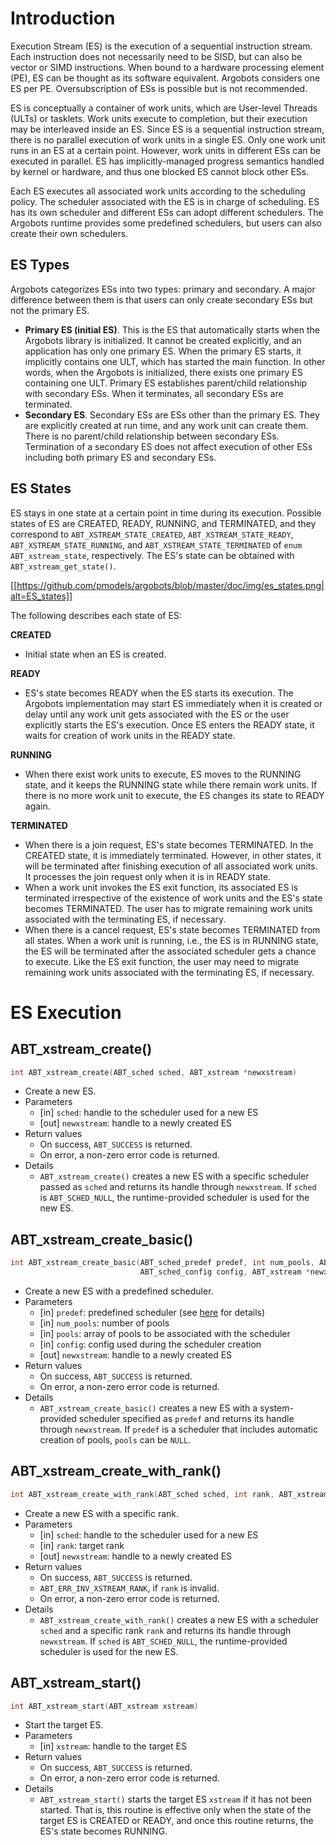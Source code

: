 # Introduction
Execution Stream (ES) is the execution of a sequential instruction stream. Each instruction does not necessarily need to be SISD, but can also be vector or SIMD instructions. When bound to a hardware processing element (PE), ES can be thought as its software equivalent. Argobots considers one ES per PE. Oversubscription of ESs is possible but is not recommended.

ES is conceptually a container of work units, which are User-level Threads (ULTs) or tasklets. Work units execute to completion, but their execution may be interleaved inside an ES. Since ES is a sequential instruction stream, there is no parallel execution of work units in a single ES. Only one work unit runs in an ES at a certain point. However, work units in different ESs can be executed in parallel. ES has implicitly-managed progress semantics handled by kernel or hardware, and thus one blocked ES cannot block other ESs.

Each ES executes all associated work units according to the scheduling policy. The scheduler associated with the ES is in charge of scheduling. ES has its own scheduler and different ESs can adopt different schedulers. The Argobots runtime provides some predefined schedulers, but users can also create their own schedulers.

## ES Types
Argobots categorizes ESs into two types: primary and secondary. A major difference between them is that users can only create secondary ESs but not the primary ES.
* **Primary ES (initial ES)**. This is the ES that automatically starts when the Argobots library is initialized. It cannot be created explicitly, and an application has only one primary ES. When the primary ES starts, it implicitly contains one ULT, which has started the main function. In other words, when the Argobots is initialized, there exists one primary ES containing one ULT. Primary ES establishes parent/child relationship with secondary ESs. When it terminates, all secondary ESs are terminated.
* **Secondary ES**. Secondary ESs are ESs other than the primary ES. They are explicitly created at run time, and any work unit can create them. There is no parent/child relationship between secondary ESs. Termination of a secondary ES does not affect execution of other ESs including both primary ES and secondary ESs.

## ES States
ES stays in one state at a certain point in time during its execution. Possible states of ES are CREATED, READY, RUNNING, and TERMINATED, and they correspond to `ABT_XSTREAM_STATE_CREATED`, `ABT_XSTREAM_STATE_READY`, `ABT_XSTREAM_STATE_RUNNING`, and `ABT_XSTREAM_STATE_TERMINATED` of `enum ABT_xstream_state`, respectively. The ES's state can be obtained with `ABT_xstream_get_state()`.

[[https://github.com/pmodels/argobots/blob/master/doc/img/es_states.png|alt=ES_states]]

The following describes each state of ES:

**CREATED**
* Initial state when an ES is created.

**READY**
* ES's state becomes READY when the ES starts its execution. The Argobots implementation may start ES immediately when it is created or delay until any work unit gets associated with the ES or the user explicitly starts the ES's execution. Once ES enters the READY state, it waits for creation of work units in the READY state.

**RUNNING**
* When there exist work units to execute, ES moves to the RUNNING state, and it keeps the RUNNING state while there remain work units. If there is no more work unit to execute, the ES changes its state to READY again.

**TERMINATED**
* When there is a join request, ES's state becomes TERMINATED. In the CREATED state, it is immediately terminated. However, in other states, it will be terminated after finishing execution of all associated work units. It processes the join request only when it is in READY state.
* When a work unit invokes the ES exit function, its associated ES is terminated irrespective of the existence of work units and the ES's state becomes TERMINATED. The user has to migrate remaining work units associated with the terminating ES, if necessary.
* When there is a cancel request, ES's state becomes TERMINATED from all states. When a work unit is running, i.e., the ES is in RUNNING state, the ES will be terminated after the associated scheduler gets a chance to execute. Like the ES exit function, the user may need to migrate remaining work units associated with the terminating ES, if necessary.

# ES Execution
## ABT_xstream_create()
```c
int ABT_xstream_create(ABT_sched sched, ABT_xstream *newxstream)
```
* Create a new ES.
* Parameters
  * [in] `sched`: handle to the scheduler used for a new ES
  * [out] `newxstream`: handle to a newly created ES
* Return values
  * On success, `ABT_SUCCESS` is returned.
  * On error, a non-zero error code is returned.
* Details
  * `ABT_xstream_create()` creates a new ES with a specific scheduler passed as `sched` and returns its handle through `newxstream`.  If `sched` is `ABT_SCHED_NULL`, the runtime-provided scheduler is used for the new ES.

## ABT_xstream_create_basic()
```c
int ABT_xstream_create_basic(ABT_sched_predef predef, int num_pools, ABT_pool *pools,
                             ABT_sched_config config, ABT_xstream *newxstream)
```
* Create a new ES with a predefined scheduler.
* Parameters
  * [in] `predef`: predefined scheduler (see [here](https://github.com/pmodels/argobots/wiki/Data-Types#abt_sched_predef) for details)
  * [in] `num_pools`: number of pools
  * [in] `pools`: array of pools to be associated with the scheduler
  * [in] `config`: config used during the scheduler creation
  * [out] `newxstream`: handle to a newly created ES
* Return values
  * On success, `ABT_SUCCESS` is returned.
  * On error, a non-zero error code is returned.
* Details
  * `ABT_xstream_create_basic()` creates a new ES with a system-provided scheduler specified as `predef` and returns its handle through `newxstream`.  If `predef` is a scheduler that includes automatic creation of pools, `pools` can be `NULL`.

## ABT_xstream_create_with_rank()
```c
int ABT_xstream_create_with_rank(ABT_sched sched, int rank, ABT_xstream *newxstream)
```
* Create a new ES with a specific rank.
* Parameters
  * [in] `sched`: handle to the scheduler used for a new ES
  * [in] `rank`: target rank
  * [out] `newxstream`: handle to a newly created ES
* Return values
  * On success, `ABT_SUCCESS` is returned.
  * `ABT_ERR_INV_XSTREAM_RANK`, if `rank` is invalid.
  * On error, a non-zero error code is returned.
* Details
  * `ABT_xstream_create_with_rank()` creates a new ES with a scheduler `sched` and a specific rank `rank` and returns its handle through `newxstream`. If `sched` is `ABT_SCHED_NULL`, the runtime-provided scheduler is used for the new ES.

## ABT_xstream_start()
```c
int ABT_xstream_start(ABT_xstream xstream)
```
* Start the target ES.
* Parameters
  * [in] `xstream`: handle to the target ES
* Return values
  * On success, `ABT_SUCCESS` is returned.
  * On error, a non-zero error code is returned.
* Details
  * `ABT_xstream_start()` starts the target ES `xstream` if it has not been started. That is, this routine is effective only when the state of the target ES is CREATED or READY, and once this routine returns, the ES's state becomes RUNNING.
